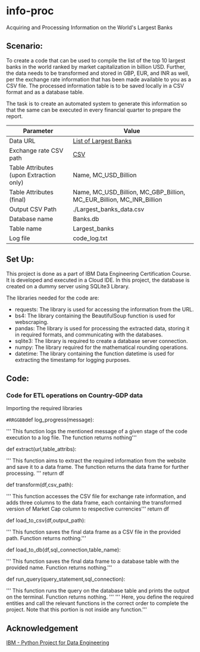 # info-proc
Acquiring and Processing Information on the World's Largest Banks

## Scenario:
To create a code that can be used to compile the list of the top 10 largest banks in the world ranked by market capitalization in billion USD. Further, the data needs to be transformed and stored in GBP, EUR, and INR as well, per the exchange rate information that has been made available to you as a CSV file. The processed information table is to be saved locally in a CSV format and as a database table.

The task is to create an automated system to generate this information so that the same can be executed in every financial quarter to prepare the report.

| Parameter | Value             |
| ------ | ------------------------- |
| Data URL | [List of Largest Banks](https://web.archive.org/web/20230908091635/https://en.wikipedia.org/wiki/List_of_largest_banks) |
| Exchange rate CSV path  | [CSV](https://cf-courses-data.s3.us.cloud-object-storage.appdomain.cloud/IBMSkillsNetwork-PY0221EN-Coursera/labs/v2/exchange_rate.csv) |
| Table Attributes (upon Extraction only) | Name, MC_USD_Billion |
| Table Attributes (final) | Name, MC_USD_Billion, MC_GBP_Billion, MC_EUR_Billion, MC_INR_Billion |
| Output CSV Path | ./Largest_banks_data.csv |
| Database name | Banks.db |
| Table name | Largest_banks |
| Log file | code_log.txt |

## Set Up:
This project is done as a part of IBM Data Engineering Certification Course. It is developed and executed in a Cloud IDE. In this project, the database is created on a dummy server using SQLite3 Library.

The libraries needed for the code are:
- requests: The library is used for accessing the information from the URL.
- bs4: The library containing the BeautifulSoup function is used for webscraping.
- pandas: The library is used for processing the extracted data, storing it in required formats, and communicating with the databases.
- sqlite3: The library is required to create a database server connection.
- numpy: The library required for the mathematical rounding operations.
- datetime: The library containing the function datetime is used for extracting the timestamp for logging purposes.

## Code:
### Code for ETL operations on Country-GDP data

Importing the required libraries

`#RRGGBB`def log_progress(message):

''' This function logs the mentioned message of a given stage of the code execution to a log file. The function returns nothing'''

def extract(url,table_attribs):

''' This function aims to extract the required information from the website and save it to a data frame. The function returns the data frame for further processing. '''
return df

def transform(df,csv_path):

''' This function accesses the CSV file for exchange rate information, and adds three columns to the data frame, each containing the transformed version of Market Cap column to respective currencies'''
return df

def load_to_csv(df,output_path):

''' This function saves the final data frame as a CSV file in the provided path. Function returns nothing.'''

def load_to_db(df,sql_connection,table_name):

''' This function saves the final data frame to a database table with the provided name. Function returns nothing.'''

def run_query(query_statement,sql_connection):

''' This function runs the query on the database table and prints the output on the terminal. Function returns nothing. '''
''' Here, you define the required entities and call the relevant functions in the correct order to complete the project. Note that this portion is not inside any function.'''

## Acknowledgement
[IBM - Python Project for Data Engineering](https://www.coursera.org/programs/computer-science-comps-alternatives-zphna/learn/python-project-for-data-engineering?authProvider=ttu)


